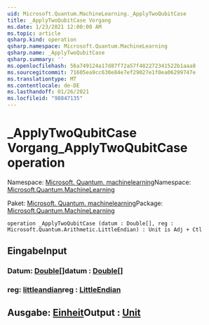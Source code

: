 ```yaml
---
uid: Microsoft.Quantum.MachineLearning._ApplyTwoQubitCase
title: _ApplyTwoQubitCase Vorgang
ms.date: 1/23/2021 12:00:00 AM
ms.topic: article
qsharp.kind: operation
qsharp.namespace: Microsoft.Quantum.MachineLearning
qsharp.name: _ApplyTwoQubitCase
qsharp.summary: ''
ms.openlocfilehash: 56a749124a17d87f72a57f482272341522b1aaa8
ms.sourcegitcommit: 71605ea9cc630e84e7ef29027e1f0ea06299747e
ms.translationtype: MT
ms.contentlocale: de-DE
ms.lasthandoff: 01/26/2021
ms.locfileid: "98847135"
---
```

# <a name="_applytwoqubitcase-operation"></a><span data-ttu-id="7e695-102">_ApplyTwoQubitCase Vorgang</span><span class="sxs-lookup"><span data-stu-id="7e695-102">_ApplyTwoQubitCase operation</span></span>

<span data-ttu-id="7e695-103">Namespace: [Microsoft. Quantum. machinelearning](xref:Microsoft.Quantum.MachineLearning)</span><span class="sxs-lookup"><span data-stu-id="7e695-103">Namespace: [Microsoft.Quantum.MachineLearning](xref:Microsoft.Quantum.MachineLearning)</span></span>

<span data-ttu-id="7e695-104">Paket: [Microsoft. Quantum. machinelearning](https://nuget.org/packages/Microsoft.Quantum.MachineLearning)</span><span class="sxs-lookup"><span data-stu-id="7e695-104">Package: [Microsoft.Quantum.MachineLearning](https://nuget.org/packages/Microsoft.Quantum.MachineLearning)</span></span>




```qsharp
operation _ApplyTwoQubitCase (datum : Double[], reg : Microsoft.Quantum.Arithmetic.LittleEndian) : Unit is Adj + Ctl
```


## <a name="input"></a><span data-ttu-id="7e695-105">Eingabe</span><span class="sxs-lookup"><span data-stu-id="7e695-105">Input</span></span>

### <a name="datum--double"></a><span data-ttu-id="7e695-106">Datum: [Double](xref:microsoft.quantum.lang-ref.double)[]</span><span class="sxs-lookup"><span data-stu-id="7e695-106">datum : [Double](xref:microsoft.quantum.lang-ref.double)[]</span></span>




### <a name="reg--littleendian"></a><span data-ttu-id="7e695-107">reg: [littleandian](xref:Microsoft.Quantum.Arithmetic.LittleEndian)</span><span class="sxs-lookup"><span data-stu-id="7e695-107">reg : [LittleEndian](xref:Microsoft.Quantum.Arithmetic.LittleEndian)</span></span>





## <a name="output--unit"></a><span data-ttu-id="7e695-108">Ausgabe: [Einheit](xref:microsoft.quantum.lang-ref.unit)</span><span class="sxs-lookup"><span data-stu-id="7e695-108">Output : [Unit](xref:microsoft.quantum.lang-ref.unit)</span></span>

